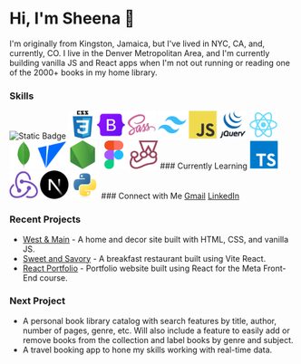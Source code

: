 # Hi, I'm Sheena 👋
I'm originally from Kingston, Jamaica, but I've lived in NYC, CA, and, currently, CO. I live in the Denver Metropolitan Area, and I'm currently building vanilla JS and React apps when I'm not out running or reading one of the 2000+ books in my home library.

### Skills
<img alt="Static Badge" src="https://img.shields.io/badge/HTML-orange" width="50" height="50">
<img src="https://raw.githubusercontent.com/devicons/devicon/6910f0503efdd315c8f9b858234310c06e04d9c0/icons/css3/css3-original-wordmark.svg" width="50" height="50"><img src="https://raw.githubusercontent.com/devicons/devicon/6910f0503efdd315c8f9b858234310c06e04d9c0/icons/bootstrap/bootstrap-original.svg" width="50" height="50"> <img src="https://raw.githubusercontent.com/devicons/devicon/6910f0503efdd315c8f9b858234310c06e04d9c0/icons/sass/sass-original.svg" width="50" height="50"> <img src="https://raw.githubusercontent.com/devicons/devicon/6910f0503efdd315c8f9b858234310c06e04d9c0/icons/tailwindcss/tailwindcss-original.svg" width="50" height="50"> <img src="https://raw.githubusercontent.com/devicons/devicon/6910f0503efdd315c8f9b858234310c06e04d9c0/icons/javascript/javascript-original.svg" width="50" height="50"> <img src="https://raw.githubusercontent.com/devicons/devicon/6910f0503efdd315c8f9b858234310c06e04d9c0/icons/jquery/jquery-original-wordmark.svg" width="50" height="50"> <img src="https://raw.githubusercontent.com/devicons/devicon/6910f0503efdd315c8f9b858234310c06e04d9c0/icons/react/react-original.svg" width="50" height="50"> <img src="https://raw.githubusercontent.com/devicons/devicon/master/icons/mongodb/mongodb-original.svg" width="50" height="50" /><img src="https://raw.githubusercontent.com/devicons/devicon/6910f0503efdd315c8f9b858234310c06e04d9c0/icons/vite/vite-original.svg" width="50" height="50">
<img src="https://raw.githubusercontent.com/devicons/devicon/6910f0503efdd315c8f9b858234310c06e04d9c0/icons/nodejs/nodejs-original.svg" width="50" height="50"> <img src="https://raw.githubusercontent.com/devicons/devicon/6910f0503efdd315c8f9b858234310c06e04d9c0/icons/figma/figma-original.svg" width="50" height="50"> <img src="https://raw.githubusercontent.com/devicons/devicon/6910f0503efdd315c8f9b858234310c06e04d9c0/icons/jest/jest-plain.svg" width="50" height="50">
### Currently Learning
<img src="https://raw.githubusercontent.com/devicons/devicon/6910f0503efdd315c8f9b858234310c06e04d9c0/icons/typescript/typescript-original.svg" width="50" height="50"> <img src="https://raw.githubusercontent.com/devicons/devicon/6910f0503efdd315c8f9b858234310c06e04d9c0/icons/redux/redux-original.svg" width="50" height="50"> <img src="https://raw.githubusercontent.com/devicons/devicon/6910f0503efdd315c8f9b858234310c06e04d9c0/icons/nextjs/nextjs-original.svg" width="50" height="50"> <img src="https://raw.githubusercontent.com/devicons/devicon/6910f0503efdd315c8f9b858234310c06e04d9c0/icons/python/python-original.svg" width="50" height="50">
### Connect with Me
<a href="mailto:shba2504@gmail.com" target="_blank">Gmail</a>
<a href="https://www.linkedin.com/in/sheenambarnes/" target="_blank">LinkedIn</a>

### Recent Projects
- <a href="https://westandmain.online/" target="_blank">West & Main</a> - A home and decor site built with HTML, CSS, and vanilla JS.
- <a href="https://github.com/shba2504/sweetandsavory" target="_blank">Sweet and Savory</a> - A breakfast restaurant built using Vite React.
- <a href="https://github.com/shba2504/React-Portfolio-Website" target="_blank">React Portfolio</a> - Portfolio website built using React for the Meta Front-End course.

### Next Project
- A personal book library catalog with search features by title, author, number of pages, genre, etc. Will also include a feature to easily add or remove books from the collection and label books by genre and subject.
- A travel booking app to hone my skills working with real-time data.

<!--
- 🔭 I’m currently working on ...
- 👯 I’m looking to collaborate on ...
- 🤔 I’m looking for help with ...
- 💬 Ask me about ...
- 📫 How to reach me: ...
- 😄 Pronouns: ...
- ⚡ Fun fact: ...
-->
